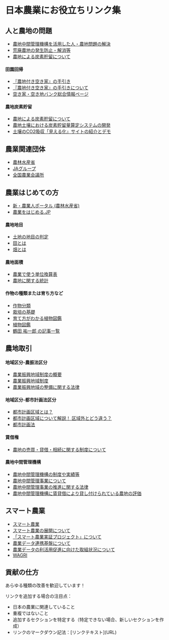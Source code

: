 # 日本農業にお役立ちリンク集
## 人と農地の問題
* [農地中間管理機構を活用した人・農地問題の解決](https://www.maff.go.jp/j/keiei/koukai/hito_nouchi.html)
* [荒廃農地の発生防止・解消等](https://www.maff.go.jp/j/nousin/tikei/houkiti/)
* [農地による炭素貯留について](https://www.maff.go.jp/j/council/seisaku/kikaku/goudou/13/pdf/data3_3.pdf)
#### 田園回帰
* [『農地付き空き家』の手引き](https://www.mlit.go.jp/common/001226568.pdf)
* [『農地付き空き家』の手引きについて](https://www.zennichi.or.jp/wp-content/uploads/2018/03/b80547d11e10e155dc70bc6f18c97877.pdf)
* [空き家・空き地バンク総合情報ページ](https://www.mlit.go.jp/totikensangyo/const/sosei_const_tk3_000131.html)
#### 農地炭素貯留
* [農地による炭素貯留について](https://www.maff.go.jp/j/council/seisaku/kikaku/goudou/14/pdf/ref_data3_5.pdf)
* [農地土壌における炭素貯留量算定システムの開発](http://www.naro.affrc.go.jp/archive/niaes/sinfo/result/result30/result30_02.html)
* [土壌のCO2吸収「見える化」サイトの紹介とデモ](https://www.maff.go.jp/j/kanbo/kankyo/seisaku/climate/agsol/3-C-2.pdf)

## 農業関連団体
* [農林水産省](https://www.maff.go.jp/)
* [JAグループ](https://life.ja-group.jp/)
* [全国農業会議所](https://www.nca.or.jp/)

## 農業はじめての方
* [新・農業人ポータル (農林水産省)](https://www.maff.go.jp/j/new_farmer/index.html)
* [農業をはじめる.JP](https://www.be-farmer.jp/)
#### 農地地目
* [土地の地目の判定](https://www.nta.go.jp/law/shitsugi/hyoka/01/02.htm)
* [田とは](https://ja.wikipedia.org/wiki/%E7%94%B0)
* [畑とは](https://ja.wikipedia.org/wiki/%E7%95%91)
#### 農地面積
* [農業で使う単位換算表](https://ymmfarm.com/matome/unit-conversion)
* [農地に関する統計](https://www.maff.go.jp/j/tokei/sihyo/data/10.html)
#### 作物の種類または育ち方など
* [作物分類](https://www.maff.go.jp/j/nouyaku/n_sasshin/group/sakumotu_bunrui.html)
* [栽培の基礎](https://www.ja-sapporo.or.jp/agriculture/grow/cultivation.html)
* [育て方がわかる植物図鑑](https://www.shuminoengei.jp/?m=pc&a=page_p_top)
* [植物図鑑](https://lovegreen.net/library/)
* [鶴田 祐一郎 の記事一覧](https://agri.mynavi.jp/author/tsuruta_yuichiro/)

## 農地取引
#### 地域区分-農振法区分
* [農業振興地域制度の概要](https://www.maff.go.jp/j/nousin/noukei/totiriyo/t_sinko/sinko_01.html)
* [農業振興地域制度](https://www.maff.go.jp/j/nousin/noukei/totiriyo/)
* [農業振興地域の整備に関する法律](https://elaws.e-gov.go.jp/document?lawid=344AC0000000058_20200401_501AC0000000012)
#### 地域区分-都市計画法区分
* [都市計画区域とは？](https://www.megasoft.co.jp/3d/setback_regulation/area_cityplan.php)
* [都市計画区域について解説！ 区域外とどう違う？](https://www.homes.co.jp/cont/town/town_00240/)
* [都市計画法](https://elaws.e-gov.go.jp/document?lawid=343AC0000000100)
#### 賃借権
* [農地の売買・貸借・相続に関する制度について](https://www.maff.go.jp/j/keiei/koukai/wakariyasu.html)
#### 農地中間管理機構
* [農地中間管理機構の制度や実績等](https://www.maff.go.jp/j/keiei/koukai/kikou/)
* [農地中間管理事業について](http://www.nouchi.or.jp/GOURIKA/acquisition/quick/quick_c.html)
* [農地中間管理事業の推進に関する法律](https://elaws.e-gov.go.jp/document?lawid=425AC0000000101_20200401_501AC0000000012)
* [農地中間管理機構に賃貸借により貸し付けられている農地の評価](https://www.nta.go.jp/law/shitsugi/hyoka/04/48.htm)

## スマート農業
* [スマート農業](https://www.maff.go.jp/j/kanbo/smart/)
* [スマート農業の展開について](https://www.maff.go.jp/j/kanbo/smart/attach/pdf/index-23.pdf)
* [「スマート農業実証プロジェクト」について](https://www.affrc.maff.go.jp/docs/smart_agri_pro/smart_agri_pro.htm)
* [農業データ連携基盤について](https://www.maff.go.jp/j/kanbo/smart/pdf/wagri_gaiyou.pdf)
* [農業データの利活用促進に向けた取組状況について](https://www8.cao.go.jp/kisei-kaikaku/kisei/meeting/wg/nousui/20200131/200131nousui09.pdf)
* [WAGRI](https://wagri.net/ja-jp/aboutwagri)

## 貢献の仕方
あらゆる種類の改善を歓迎しています！

リンクを追加する場合の注目点：
* 日本の農業に関連していること
* 重複ではないこと
* 追加するセクションを特定する（特定できない場合、新しいセクションを作成）
* リンクのマークダウン記法：\[リンクテキスト\]\(URL\)
